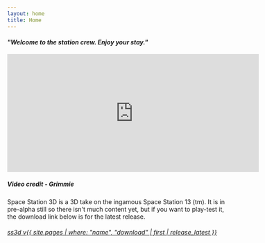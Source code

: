 ```yaml
---
layout: home
title: Home
---
```

<centred><h4><i>"Welcome to the station crew. Enjoy your stay."</i></h4></centred>

<div>
    <iframe class="video" width="580px" height="272px" src="https://www.youtube-nocookie.com/embed/uzLdgxOBPrc" frameborder="0" allow="accelerometer; autoplay; encrypted-media; gyroscope; picture-in-picture" allowfullscreen></iframe>
    <h5><i>Video credit - Grimmie</i></h5>
</div>

Space Station 3D is a 3D take on the ingamous Space Station 13 (tm). It is in pre-alpha still so there isn't much content yet, but if you want to play-test it, the download link below is for the latest release.

<centred>
    <h6>
        <u><a href="{{ site.github_url }}/SS3D/releases/download/{{ site.pages | where: "name", "download" | first | release_latest }}/SS3D_{{ site.pages | where: "name", "download" | first | release_latest }}.zip" target="_blank">ss3d v{{ site.pages | where: "name", "download" | first | release_latest }}</a></u>
    </h6>
</centred>
